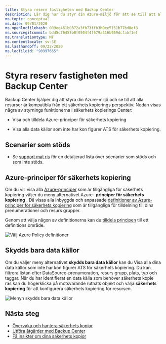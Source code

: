 ```yaml
---
title: Styra reserv fastigheten med Backup Center
description: Lär dig hur du styr din Azure-miljö för att se till att alla resurser är kompatibla från ett säkerhets kopierings perspektiv med Backup Center.
ms.topic: conceptual
ms.date: 09/01/2020
ms.openlocfilehash: 009ee461b0372a3fb73ffb3b0ee5151b77bd8ef8
ms.sourcegitcommit: bdd5c76457b0f0504f4f679a316b959dcfabf1ef
ms.translationtype: MT
ms.contentlocale: sv-SE
ms.lasthandoff: 09/22/2020
ms.locfileid: "90997665"
---
```

# <a name="govern-your-backup-estate-using-backup-center"></a>Styra reserv fastigheten med Backup Center

Backup Center hjälper dig att styra din Azure-miljö och se till att alla resurser är kompatibla från ett säkerhets kopierings perspektiv. Nedan visas några av styrnings funktionerna i säkerhets kopierings Center:

* Visa och tilldela Azure-principer för säkerhets kopiering

* Visa alla data källor som inte har kon figurer ATS för säkerhets kopiering.

## <a name="supported-scenarios"></a>Scenarier som stöds

* Se [support mat ris](backup-center-support-matrix.md) för en detaljerad lista över scenarier som stöds och som inte stöds.

## <a name="azure-policies-for-backup"></a>Azure-principer för säkerhets kopiering

Om du vill visa alla [Azure-principer](https://docs.microsoft.com/azure/governance/policy/overview) som är tillgängliga för säkerhets kopiering väljer du meny alternativet Azure- **principer för säkerhets kopiering** . Då visas alla inbyggda och anpassade [definitioner av Azure-principer för säkerhets kopiering](policy-reference.md) som är tillgängliga för tilldelning till dina prenumerationer och resurs grupper.

Genom att välja någon av definitionerna kan du [tilldela principen](https://docs.microsoft.com/azure/governance/policy/tutorials/create-and-manage#assign-a-policy) till ett definitions område.

![Välj Azure Policy definitioner](./media/backup-center-govern-environment/azure-policy-definitions.png)

## <a name="protectable-datasources"></a>Skydds bara data källor

Om du väljer meny alternativet **skydds bara data källor** kan du Visa alla dina data källor som inte har kon figurer ATS för säkerhets kopiering. Du kan filtrera listan efter DataSource-prenumeration, resurs grupp, plats, typ och taggar. När du har identifierat en data källa som behöver säkerhets kopie ras kan du högerklicka på motsvarande rutnäts objekt och välja **säkerhets kopiering** för att konfigurera säkerhets kopiering för resursen.

![Menyn skydds bara data källor](./media/backup-center-govern-environment/protectable-datasources.png)

## <a name="next-steps"></a>Nästa steg

* [Övervaka och hantera säkerhets kopior](backup-center-monitor-operate.md)
* [Utföra åtgärder med Backup Center](backup-center-actions.md)
* [Få insikter om dina säkerhets kopior](backup-center-obtain-insights.md)
